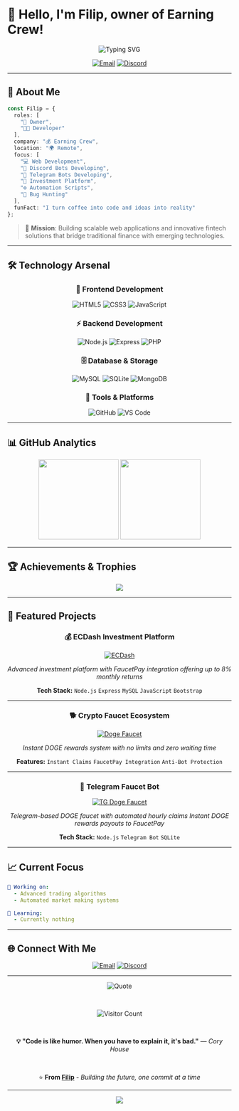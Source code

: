 # 👋 Hello, I'm Filip, owner of Earning Crew!  

<div align="center">
  <img src="https://readme-typing-svg.demolab.com?font=Fira+Code&weight=600&size=22&duration=3000&pause=1000&color=FF7F50&center=true&vCenter=true&width=435&lines=Passionate+Developer;Problem+Solver;Automation+script+creator" alt="Typing SVG" />
</div>

<div align="center">
  
  [![Email](https://img.shields.io/badge/Email-D14836?style=for-the-badge&logo=gmail&logoColor=white)](mailto:support@ecdash.eu)
  [![Discord](https://img.shields.io/badge/Discord-5865F2?style=for-the-badge&logo=discord&logoColor=white)](https://discord.gg/WN7ggJRKHy)
  
</div>

---

## 💫 About Me

```typescript
const Filip = {
  roles: [
    "👑 Owner",
    "👨‍💻 Developer"
  ],
  company: "💰 Earning Crew",
  location: "🌍 Remote",
  focus: [
    "💻 Web Development",
    "🤖 Discord Bots Developing",
    "🤖 Telegram Bots Developing",
    "💸 Investment Platform",
    "⚙ Automation Scripts",
    "👾 Bug Hunting"
  ],
  funFact: "I turn coffee into code and ideas into reality"
};
```

> 🎯 **Mission**: Building scalable web applications and innovative fintech solutions that bridge traditional finance with emerging technologies.

---

## 🛠️ Technology Arsenal

<div align="center">

### 🎨 Frontend Development
![HTML5](https://img.shields.io/badge/HTML5-E34F26?style=for-the-badge&logo=html5&logoColor=white)
![CSS3](https://img.shields.io/badge/CSS3-1572B6?style=for-the-badge&logo=css3&logoColor=white)
![JavaScript](https://img.shields.io/badge/JavaScript-F7DF1E?style=for-the-badge&logo=javascript&logoColor=black)

### ⚡ Backend Development
![Node.js](https://img.shields.io/badge/Node.js-339933?style=for-the-badge&logo=node.js&logoColor=white)
![Express](https://img.shields.io/badge/Express-000000?style=for-the-badge&logo=express&logoColor=white)
![PHP](https://img.shields.io/badge/PHP-777BB4?style=for-the-badge&logo=php&logoColor=white)

### 🗄️ Database & Storage
![MySQL](https://img.shields.io/badge/MySQL-4479A1?style=for-the-badge&logo=mysql&logoColor=white)
![SQLite](https://img.shields.io/badge/SQLite-003B57?style=for-the-badge&logo=sqlite&logoColor=white)
![MongoDB](https://img.shields.io/badge/MongoDB-47A248?style=for-the-badge&logo=mongodb&logoColor=white)

### 🔧 Tools & Platforms
![GitHub](https://img.shields.io/badge/GitHub-181717?style=for-the-badge&logo=github&logoColor=white)
![VS Code](https://img.shields.io/badge/VS_Code-007ACC?style=for-the-badge&logo=visual-studio-code&logoColor=white)

</div>

---

## 📊 GitHub Analytics

<div align="center">
  <img height="180em" src="https://github-readme-stats.vercel.app/api?username=terminator1626&show_icons=true&theme=tokyonight&include_all_commits=true&count_private=true&hide_border=true&bg_color=0D1117&title_color=00D9FF&icon_color=00D9FF&text_color=ffffff"/>
  <img height="180em" src="https://github-readme-stats.vercel.app/api/top-langs/?username=terminator1626&layout=compact&langs_count=8&theme=tokyonight&hide_border=true&bg_color=0D1117&title_color=00D9FF&text_color=ffffff"/>
</div>
<!--
<div align="center">
  <img height="180em" src="https://github-readme-streak-stats.herokuapp.com/?user=terminator1626&theme=tokyonight&hide_border=true&background=0D1117&stroke=00D9FF&ring=00D9FF&fire=FF7139&currStreakNum=ffffff&sideNums=ffffff&currStreakLabel=00D9FF&sideLabels=00D9FF&dates=ffffff" />
</div>
-->

---

## 🏆 Achievements & Trophies

<div align="center">
  <img src="https://github-profile-trophy.vercel.app/?username=terminator1626&theme=tokyonight&no-frame=true&row=1&column=6&margin-w=15&margin-h=15" />
</div>

---

## 🚀 Featured Projects

<div align="center">

### 💰 **ECDash Investment Platform**
[![ECDash](https://img.shields.io/badge/🚀_ECDash_Invest-FF7139?style=for-the-badge&logo=trending-up&logoColor=white)](https://ecdash.eu)

*Advanced investment platform with FaucetPay integration offering up to 8% monthly returns*

**Tech Stack:** `Node.js` `Express` `MySQL` `JavaScript` `Bootstrap`

---

### 🐕 **Crypto Faucet Ecosystem**
[![Doge Faucet](https://img.shields.io/badge/Doge_Faucet-F7DF1E?style=for-the-badge&logo=dogecoin&logoColor=black)](https://dogefaucet.fun)

*Instant DOGE rewards system with no limits and zero waiting time*

**Features:** `Instant Claims` `FaucetPay Integration` `Anti-Bot Protection`

---

### 📱 **Telegram Faucet Bot**
[![TG Doge Faucet](https://img.shields.io/badge/TG_Doge_Faucet-26A5E4?style=for-the-badge&logo=telegram&logoColor=white)](#)

*Telegram-based DOGE faucet with automated hourly claims*
*Instant DOGE rewards payouts to FaucetPay*

**Tech Stack:** `Node.js` `Telegram Bot` `SQLite`

</div>

---

## 📈 Current Focus

```yaml
🔭 Working on: 
  - Advanced trading algorithms
  - Automated market making systems

🌱 Learning: 
  - Currently nothing
```

---

## 🌐 Connect With Me

<div align="center">
  
  [![Email](https://img.shields.io/badge/Email-D14836?style=for-the-badge&logo=gmail&logoColor=white)](mailto:support@ecdash.eu)
  [![Discord](https://img.shields.io/badge/Discord-5865F2?style=for-the-badge&logo=discord&logoColor=white)](https://discord.gg/WN7ggJRKHy)

</div>

---

<div align="center">
  
  ![Quote](https://quotes-github-readme.vercel.app/api?type=horizontal&theme=tokyonight)
  
  <br>
  
  ![Visitor Count](https://komarev.com/ghpvc/?username=terminator1626&color=00d9ff&style=for-the-badge)
  
  <br>
  
  **💡 "Code is like humor. When you have to explain it, it's bad."** — *Cory House*
  
  <br>
  
  ⭐ **From [Filip](https://github.com/terminator1626)** - *Building the future, one commit at a time*
  
</div>

---

<div align="center">
  <img src="https://capsule-render.vercel.app/api?type=waving&color=00D9FF&height=100&section=footer&text=Thanks%20for%20visiting!&fontSize=16&fontColor=ffffff&animation=twinkling" />
</div>
